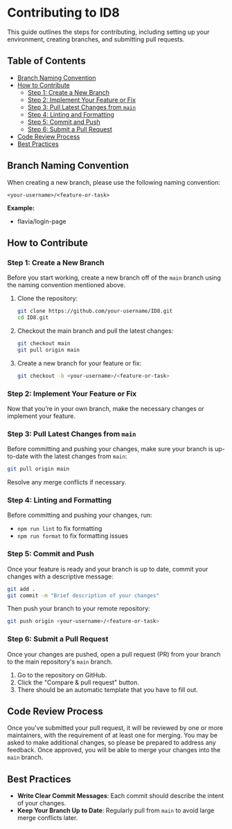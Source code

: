 # Contributing to ID8

This guide outlines the steps for contributing, including setting up your environment, creating branches, and submitting pull requests.

## Table of Contents

- [Branch Naming Convention](#branch-naming-convention)
- [How to Contribute](#how-to-contribute)
  - [Step 1: Create a New Branch](#step-1-create-a-new-branch)
  - [Step 2: Implement Your Feature or Fix](#step-2-implement-your-feature-or-fix)
  - [Step 3: Pull Latest Changes from `main`](#step-3-pull-latest-changes-from-main)
  - [Step 4: Linting and Formatting](#step-4-linting-and-formatting)
  - [Step 5: Commit and Push](#step-4-commit-and-push)
  - [Step 6: Submit a Pull Request](#step-5-submit-a-pull-request)
- [Code Review Process](#code-review-process)
- [Best Practices](#best-practices)

## Branch Naming Convention

When creating a new branch, please use the following naming convention:

`<your-username>/<feature-or-task>`

**Example:**

- flavia/login-page

## How to Contribute

### Step 1: Create a New Branch

Before you start working, create a new branch off of the `main` branch using the naming convention mentioned above.

1. Clone the repository:
   ```bash
   git clone https://github.com/your-username/ID8.git
   cd ID8.git
   ```
2. Checkout the main branch and pull the latest changes:
   ```bash
   git checkout main
   git pull origin main
   ```
3. Create a new branch for your feature or fix:
   ```bash
   git checkout -b <your-username>/<feature-or-task>
   ```

### Step 2: Implement Your Feature or Fix

Now that you’re in your own branch, make the necessary changes or implement your feature.

### Step 3: Pull Latest Changes from `main`

Before committing and pushing your changes, make sure your branch is up-to-date with the latest changes from `main`:

```bash
git pull origin main
```

Resolve any merge conflicts if necessary.


### Step 4: Linting and Formatting

Before committing and pushing your changes, run: 

- `npm run lint` to fix formatting 
- `npm run format` to fix formatting issues  

### Step 5: Commit and Push

Once your feature is ready and your branch is up to date, commit your changes with a descriptive message:

```bash
git add .
git commit -m "Brief description of your changes"
```

Then push your branch to your remote repository:

```bash
git push origin <your-username>/<feature-or-task>
```

### Step 6: Submit a Pull Request

Once your changes are pushed, open a pull request (PR) from your branch to the main repository's `main` branch.

1. Go to the repository on GitHub.
2. Click the "Compare & pull request" button.
3. There should be an automatic template that you have to fill out.

## Code Review Process

Once you've submitted your pull request, it will be reviewed by one or more maintainers, with the requirement of at least one for merging. You may be asked to make additional changes, so please be prepared to address any feedback. Once approved, you will be able to merge your changes into the `main` branch.

## Best Practices

- **Write Clear Commit Messages**: Each commit should describe the intent of your changes.
- **Keep Your Branch Up to Date**: Regularly pull from `main` to avoid large merge conflicts later.

